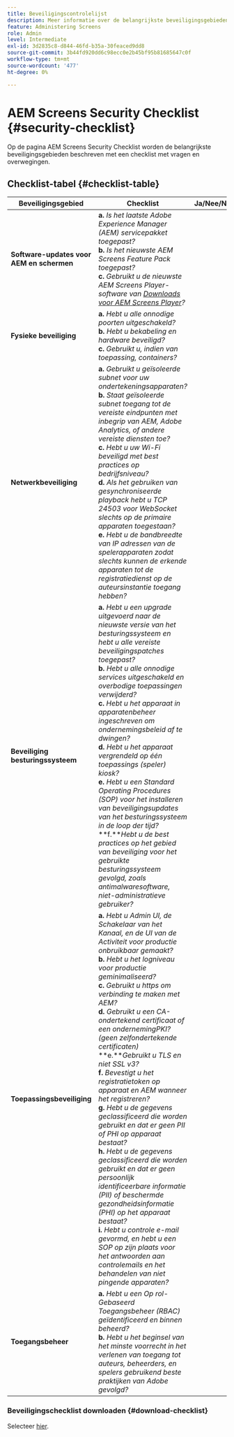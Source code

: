```yaml
---
title: Beveiligingscontrolelijst
description: Meer informatie over de belangrijkste beveiligingsgebieden van AEM Screens met een checklist met vragen en overwegingen.
feature: Administering Screens
role: Admin
level: Intermediate
exl-id: 3d2835c8-d844-46fd-b35a-30feaced9dd8
source-git-commit: 3b44fd920dd6c98ecc0e2b45bf95b81685647c0f
workflow-type: tm+mt
source-wordcount: '477'
ht-degree: 0%

---
```


# AEM Screens Security Checklist  {#security-checklist}

Op de pagina AEM Screens Security Checklist worden de belangrijkste beveiligingsgebieden beschreven met een checklist met vragen en overwegingen.

## Checklist-tabel {#checklist-table}

| **Beveiligingsgebied** | **Checklist** | **Ja/Nee/NA** |
|---|---|---|
| **Software-updates voor AEM en schermen** | **a.** *Is het laatste Adobe Experience Manager (AEM) servicepakket toegepast?* <br>**b.** *Is het nieuwste AEM Screens Feature Pack toegepast?* <br>**c.** *Gebruikt u de nieuwste AEM Screens Player-software van [Downloads voor AEM Screens Player](https://download.macromedia.com/screens/)?* |
| **Fysieke beveiliging** | **a.** *Hebt u alle onnodige poorten uitgeschakeld?* <br>**b.** *Hebt u bekabeling en hardware beveiligd?* <br>**c.** *Gebruikt u, indien van toepassing, containers?* |
| **Netwerkbeveiliging** | **a.** *Gebruikt u geïsoleerde subnet voor uw ondertekeningsapparaten?* <br>**b.** *Staat geïsoleerde subnet toegang tot de vereiste eindpunten met inbegrip van AEM, Adobe Analytics, of andere vereiste diensten toe?* <br>**c.** *Hebt u uw Wi-Fi beveiligd met best practices op bedrijfsniveau?* <br>**d.** *Als het gebruiken van gesynchroniseerde playback hebt u TCP 24503 voor WebSocket slechts op de primaire apparaten toegestaan?* <br>**e.** *Hebt u de bandbreedte van IP adressen van de spelerapparaten zodat slechts kunnen de erkende apparaten tot de registratiedienst op de auteursinstantie toegang hebben?* |
| **Beveiliging besturingssysteem** | **a.** *Hebt u een upgrade uitgevoerd naar de nieuwste versie van het besturingssysteem en hebt u alle vereiste beveiligingspatches toegepast?* <br>**b.** *Hebt u alle onnodige services uitgeschakeld en overbodige toepassingen verwijderd?* <br>**c.** *Hebt u het apparaat in apparatenbeheer ingeschreven om ondernemingsbeleid af te dwingen?* <br>**d.** *Hebt u het apparaat vergrendeld op één toepassings (speler) kiosk?* <br>**e.** *Hebt u een Standard Operating Procedures (SOP) voor het installeren van beveiligingsupdates van het besturingssysteem in de loop der tijd?*<br>**f.***Hebt u de best practices op het gebied van beveiliging voor het gebruikte besturingssysteem gevolgd, zoals antimalwaresoftware, niet-administratieve gebruiker?* |
| **Toepassingsbeveiliging** | **a.** *Hebt u Admin UI, de Schakelaar van het Kanaal, en de UI van de Activiteit voor productie onbruikbaar gemaakt?* <br>**b.** *Hebt u het logniveau voor productie geminimaliseerd?* <br>**c.** *Gebruikt u https om verbinding te maken met AEM?* <br>**d.** *Gebruikt u een CA-ondertekend certificaat of een ondernemingPKI? (geen zelfondertekende certificaten)*<br>**e.***Gebruikt u TLS en niet SSL v3?*<br>**f.** *Bevestigt u het registratietoken op apparaat en AEM wanneer het registreren?*<br> **g.** *Hebt u de gegevens geclassificeerd die worden gebruikt en dat er geen PII of PHI op apparaat bestaat?*<br> **h.** *Hebt u de gegevens geclassificeerd die worden gebruikt en dat er geen persoonlijk identificeerbare informatie (PII) of beschermde gezondheidsinformatie (PHI) op het apparaat bestaat?*<br> **i.** *Hebt u controle e-mail gevormd, en hebt u een SOP op zijn plaats voor het antwoorden aan controlemails en het behandelen van niet pingende apparaten?* |
| **Toegangsbeheer** | **a.** *Hebt u een Op rol-Gebaseerd Toegangsbeheer (RBAC) geïdentificeerd en binnen beheerd?* <br>**b.** *Hebt u het beginsel van het minste voorrecht in het verlenen van toegang tot auteurs, beheerders, en spelers gebruikend beste praktijken van Adobe gevolgd?* |

### Beveiligingschecklist downloaden {#download-checklist}

Selecteer [hier](/help/user-guide/assets/AEMScreens-SecurityChecklist.pdf).
